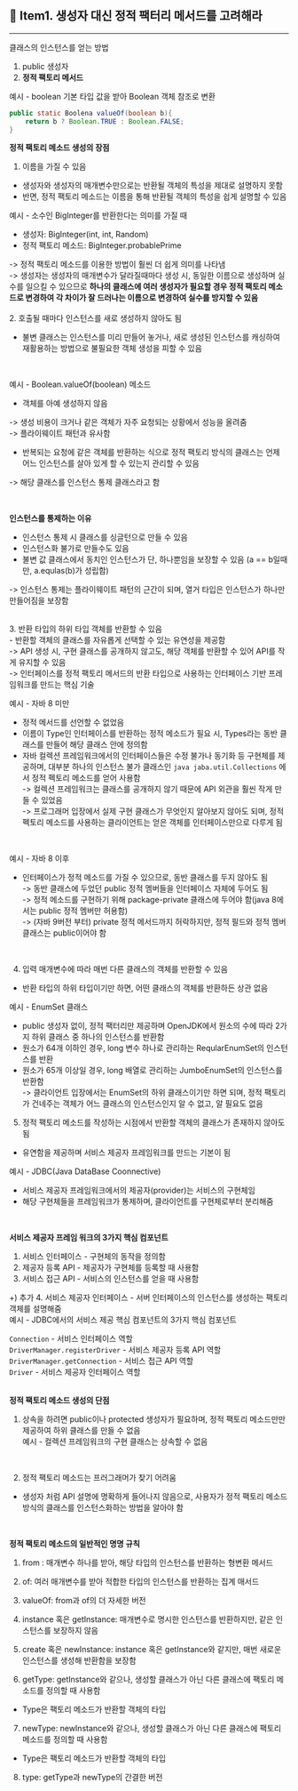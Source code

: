 ## 📖 Item1. 생성자 대신 정적 팩터리 메서드를 고려해라

---


클래스의 인스턴스를 얻는 방법
1. public 생성자
2. **정적 팩토리 메서드**


예시 - boolean 기본 타입 값을 받아 Boolean 객체 참조로 변환
``` java
public static Boolena valueOf(boolean b){
    return b ? Boolean.TRUE : Boolean.FALSE;
}
```


**정적 팩토리 메소드 생성의 장점**
1. 이름을 가질 수 있음
- 생성자와 생성자의 매개변수만으로는 반환될 객체의 특성을 제대로 설명하지 못함
- 반면, 정적 팩토리 메소드는 이름을 통해 반환될 객체의 특성을 쉽게 설명할 수 있음


예시 - 소수인 BigInteger를 반환한다는 의미를 가질 때
- 생성자: BigInteger(int, int, Random)
- 정적 팩토리 메소드: BigInteger.probablePrime

-> 정적 팩토리 메소드를 이용한 방법이 훨씬 더 쉽게 의미를 나타냄 <br/>
-> 생성자는 생성자의 매개변수가 달라질때마다 생성 시, 동일한 이름으로 생성하며 실수를 일으킬 수 있으므로 **하나의 클래스에 여러 생성자가 필요할 경우 정적 팩토리 메소드로 변경하여 각 차이가 잘 드러나는 이름으로 변경하여 실수를 방지할 수 있음**  
<br/>
2. 호출될 때마다 인스턴스를 새로 생성하지 않아도 됨
- 불변 클래스는 인스턴스를 미리 만들어 놓거나, 새로 생성된 인스턴스를 캐싱하여 재활용하는 방법으로 불필요한 객체 생성을 피할 수 있음
<br/>

예시 - Boolean.valueOf(boolean) 메소드
- 객체를 아예 생성하지 않음


-> 생성 비용이 크거나 같은 객체가 자주 요청되는 상황에서 성능을 올려줌 <br/>
-> 플라이웨이트 패턴과 유사함
<br/>
- 반복되는 요청에 같은 객체를 반환하는 식으로 정적 팩토리 방식의 클래스는 언제 어느 인스턴스를 살아 있게 할 수 있는지 관리할 수 있음 <br/>

-> 해당 클래스를 인스턴스 통제 클래스라고 함

<br/>

**인스턴스를 통제하는 이유** <br/>
- 인스턴스 통제 시 클래스를 싱글턴으로 만들 수 있음
- 인스턴스화 불가로 만들수도 있음
- 불변 값 클래스에서 동치인 인스턴스가 단, 하나뿐임을 보장할 수 있음 (a == b일때만, a.equlas(b)가 성립함) <br/>

-> 인스턴스 통제는 플라이웨이트 패턴의 근간이 되며, 열거 타입은 인스턴스가 하나만 만들어짐을 보장함 

<br/>
3. 반환 타입의 하위 타입 객체를 반환할 수 있음 <br/>
- 반환할 객체의 클래스를 자유롭게 선택할 수 있는 유연성을 제공함 <br/>
-> API 생성 시, 구현 클래스를 공개하지 않고도, 해당 객체를 반환할 수 있어 API를 작게 유지할 수 있음 <br/>
-> 인터페이스를 정적 팩토리 메서드의 반환 타입으로 사용하는 인터페이스 기반 프레임워크를 만드는 핵심 기술
<br/>

예시 - 자바 8 미만 <br/>
- 정적 메서드를 선언할 수 없었음
- 이름이 Type인 인터페이스를 반환하는 정적 메소드가 필요 시, Types라는 동반 클래스를 만들어 해당 클래스 안에 정의함
- 자바 컬렉션 프레임워크에서의 인터페이스들은 수정 불가나 동기화 등 구현체를 제공하며, 대부분 하나의 인스턴스 불가 클래스인 ```java jaba.util.Collections``` 에서 정적 펙토리 메소드를 얻어 사용함<br/>
-> 컬렉션 프레임워크는 클래스를 공개하지 않기 때문에 API 외관을 훨씬 작게 만들 수 있었음 <br/>
-> 프로그래머 입장에서 실제 구현 클래스가 무엇인지 알아보지 않아도 되며, 정적 펙토리 메소드를 사용하는 클라이언트는 얻은 객체를 인터페이스만으로 다루게 됨
<br/>

예시 - 자바 8 이후 <br/>
- 인터페이스가 정적 메소드를 가질 수 있으므로, 동반 클래스를 두지 않아도 됨 <br/>
-> 동반 클래스에 두었던 public 정적 멤버들을 인터페이스 자체에 두어도 됨 <br/>
-> 정적 메소드를 구현하기 위해 package-private 클래스에 두어야 함(java 8에서는 public 정적 멤버만 허용함) <br/>
-> (자바 9버전 부터) private 정적 메서드까지 허락하지만, 정적 필드와 정적 멤버 클래스는 public이어야 함
<br/>

4. 입력 매개변수에 따라 매번 다른 클래스의 객체를 반환할 수 있음
- 반환 타입의 하위 타입이기만 하면, 어떤 클래스의 객체를 반환하든 상관 없음 <br/>

예시 - EnumSet 클래스 <br/>
- public 생성자 없이, 정적 팩터리만 제공하며 OpenJDK에서 원소의 수에 따라 2가지 하위 클래스 중 하나의 인스턴스를 반환함 <br/>
- 원소가 64개 이하인 경우, long 변수 하나로 관리하는 ReqularEnumSet의 인스턴스를 반환 <br/>
- 원소가 65개 이상일 경우, long 배열로 관리하는 JumboEnumSet의 인스턴스를 반환함 <br/>
-> 클라이언트 입장에서는 EnumSet의 하위 클래스이기만 하면 되며, 정적 팩토리가 건네주는 객체가 어느 클래스의 인스턴스인지 알 수 없고, 알 필요도 없음 <br/>

5. 정적 팩토리 메소드를 작성하는 시점에서 반환할 객체의 클래스가 존재하지 않아도 됨 <br/>
- 유연함을 제공하며 서비스 제공자 프레임워크를 만드는 기본이 됨<br/>

예시 - JDBC(Java DataBase Coonnective)
- 서비스 제공자 프레임워크에서의 제공자(provider)는 서비스의 구현체임<br/>
- 해당 구현체들을 프레임워크가 통제하며, 클라이언트를 구현체로부터 분리해줌
<br/>

**서비스 제공자 프레임 워크의 3가지 핵심 컴포넌트**
1. 서비스 인터페이스 - 구현체의 동작을 정의함
2. 제공자 등록 API - 제공자가 구현체를 등록할 때 사용함
3. 서비스 접근 API - 서비스의 인스턴스를 얻을 때 사용함 <br/>

+) 추가
4. 서비스 제공자 인터페이스 - 서버 인터페이스의 인스턴스를 생성하는 팩토리 객체를 설명해줌 
<br/>
예시 - JDBC에서의 서비스 제공 핵심 컴포넌트의 3가지 핵심 컴포넌트 <br/>

```Connection``` - 서비스 인터페이스 역할 <br/>
```DriverManager.registerDriver``` - 서비스 제공자 등록 API 역할 <br/>
```DriverManager.getConnection``` - 서비스 접근 API 역할 <br/>
```Driver``` - 서비스 제공자 인터페이스 역할 <br/>
<br/>

**정적 팩토리 메소드 생성의 단점**
1. 상속을 하려면 public이나 protected 생성자가 필요하며, 정적 팩토리 메소드만만 제공하여 하위 클래스를 만들 수 없음 <br/>
예시 - 컬렉션 프레임워크의 구현 클래스는 상속할 수 없음
<br/>

2. 정적 팩토리 메소드는 프러그래머가 찾기 어려움 <br/>
- 생성자 처럼 API 설명에 명확하게 들어나지 않음으로, 사용자가 정적 팩토리 메소드 방식의 클래스를 인스턴스화하는 방법을 알아야 함
<br/>

**정적 팩토리 메소드의 일반적인 명명 규칙** <br/>
1. from : 매개변수 하나를 받아, 해당 타입의 인스턴스를 반환하는 형변환 메서드

2. of: 여러 매개변수를 받아 적합한 타입의 인스턴스를 반환하는 집계 매서드

3. valueOf: from과 of의 더 자세한 버전

4. instance 혹은 getInstance: 매개변수로 명시한 인스턴스를 반환하지만, 같은 인스턴스를 보장하지 않음

5. create 혹은 newInstance: instance 혹은 getInstance와 같지만, 매번 새로운 인스턴스를 생성해 반환함을 보장함

6. getType: getInstance와 같으나, 생성할 클래스가 아닌 다른 클래스에 팩토리 메소드를 정의할 때 사용함 <br/>
- Type은 팩토리 메소드가 반환할 객체의 타입

7. newType: newInstance와 같으나, 생성할 클래스가 아닌 다른 클래스에 팩토리 메소드를 정의할 때 사용함 <br/>
- Type은 팩토리 메소드가 반환할 객체의 타입

8. type: getType과 newType의 간결한 버전